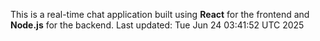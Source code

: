 This is a real-time chat application built using **React** for the frontend and **Node.js** for the backend.
Last updated: Tue Jun 24 03:41:52 UTC 2025
